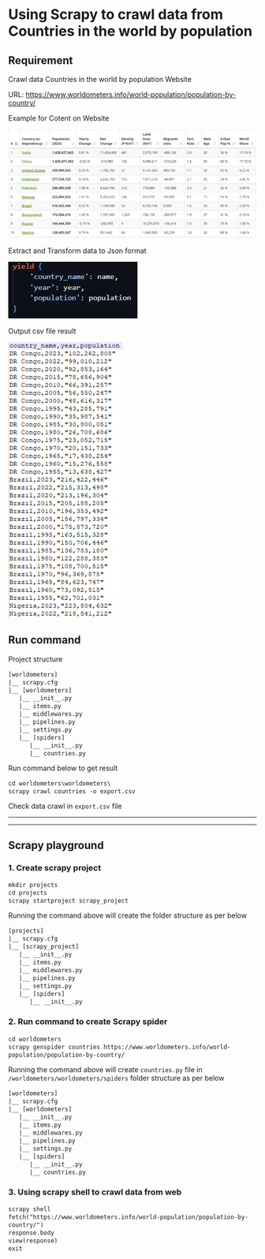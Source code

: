 # Using Scrapy to crawl data from Countries in the world by population

## Requirement

Crawl data Countries in the world by population Website

URL: <https://www.worldometers.info/world-population/population-by-country/>

Example for Cotent on Website

![Countries in the world by population](worldometers-website.png)

Extract and Transform data to Json format

![worldomters-yield](worldometers-yield.png)

Output csv file result

![worldomters-csv-file-result](worldometers-csv-file-result.png)

## Run command

Project structure

```struct
[worldometers]
|__ scrapy.cfg
|__ [worldometers]
   |__ __init__.py
   |__ items.py
   |__ middlewares.py
   |__ pipelines.py
   |__ settings.py
   |__ [spiders]
      |__ __init__.py
      |__ countries.py
```

Run command below to get result

```shell
cd worldometers\worldometers\
scrapy crawl countries -o export.csv
```

Check data crawl in `export.csv` file

---
---

## Scrapy playground

### 1. Create scrapy project

```shell
mkdir projects
cd projects
scrapy startproject scrapy_project
```

Running the command above will create the folder structure as per below

```struct
[projects]
|__ scrapy.cfg
|__ [scrapy_project]
   |__ __init__.py
   |__ items.py
   |__ middlewares.py
   |__ pipelines.py
   |__ settings.py
   |__ [spiders]
      |__ __init__.py
```

### 2. Run command to create Scrapy spider

```shell
cd worldometers
scrapy genspider countries https://www.worldometers.info/world-population/population-by-country/
```

Running the command above will create `countries.py` file in `/worldometers/worldometers/spiders` folder structure as per below

```struct
[worldometers]
|__ scrapy.cfg
|__ [worldometers]
   |__ __init__.py
   |__ items.py
   |__ middlewares.py
   |__ pipelines.py
   |__ settings.py
   |__ [spiders]
      |__ __init__.py
      |__ countries.py
```

### 3. Using scrapy shell to crawl data from web

```shell
scrapy shell
fetch("https://www.worldometers.info/world-population/population-by-country/")
response.body
view(response)
exit
```
